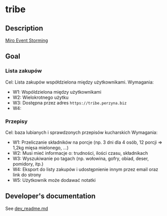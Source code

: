 # tribe

## Description

[Miro Event Storming](https://miro.com/app/board/uXjVNEcy_3I=/)

## Goal

### Lista zakupów
Cel: Lista zakupów współdzielona między użytkownikami. 
Wymagania:
- W1: Wspóldzielona między użytkownikami
- W2: Wielokrotnego użytku
- W3: Dostępna przez adres  `https://tribe.perzyna.biz`
- W4:

### Przepisy
Cel: baza lubianych i sprawdzonych przepisów kucharskich
Wymagania:
- W1: Przeliczanie składników na porcje (np. 3 dni dla 4 osób, 12 porcji => 1,2kg mięsa mielonego, ...)
- W2: Musi mieć informacje o: trudności, ilości czasu, składnikach
- W3: Wyszukiwanie po tagach (np. wołowina, gofry, obiad, deser, pomidory, itp.)
- W4: Eksport do listy zakupów i udostępnienie innym przez email oraz link do strony
- W5: Użytkownik może dodawać notatki

## Developer's documentation
See [dev_readme.md](dev_readme.md)